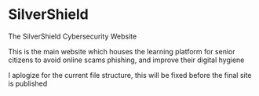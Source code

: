 # SilverShield
The SilverShield Cybersecurity Website

This is the main website  which houses the learning platform for senior citizens to avoid online scams phishing, and improve their digital hygiene

I aplogize for the current file structure, this will be fixed before the final site is published
